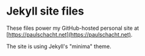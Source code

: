 # Jekyll site files

These files power my GitHub-hosted personal site at [https://paulschacht.net](https://paulschacht.net).

The site is using Jekyll's "minima" theme.